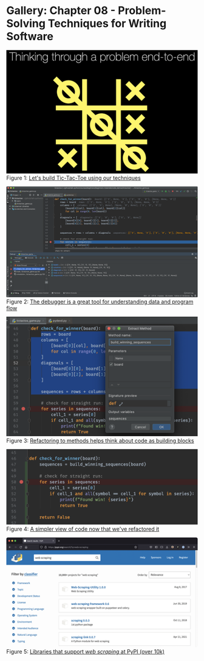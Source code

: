 # Gallery: Chapter 08 - Problem-Solving Techniques for Writing Software

[![Let's build Tic-Tac-Toe using our techniques](figures/0803-tictactoe.png)](figures/0803-tictactoe.png)
Figure 1: [Let's build Tic-Tac-Toe using our techniques](figures/0803-tictactoe.png)


[![The debugger is a great tool for understanding data and program flow](figures/0813-debugger.png)](figures/0813-debugger.png)
Figure 2: [The debugger is a great tool for understanding data and program flow](figures/0813-debugger.png)


[![Refactoring to methods helps think about code as building blocks](figures/0814-refactor.png)](figures/0814-refactor.png)
Figure 3: [Refactoring to methods helps think about code as building blocks](figures/0814-refactor.png)


[![A simpler view of code now that we've refactored it](figures/0814-refactored.png)](figures/0814-refactored.png)
Figure 4: [A simpler view of code now that we've refactored it](figures/0814-refactored.png)


[![Libraries that support *web scraping* at PyPI (over 10k)](figures/0815-pypi.png)](figures/0815-pypi.png)
Figure 5: [Libraries that support *web scraping* at PyPI (over 10k)](figures/0815-pypi.png)



